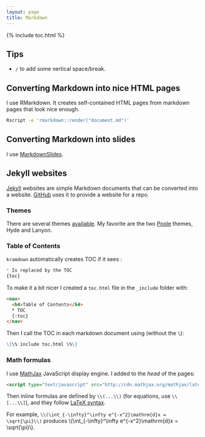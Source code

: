 ```yaml
---
layout: page
title: Markdown
---
```


{% include toc.html %}

## Tips

+ `/` to add some vertical space/break.

## Converting Markdown into nice HTML pages

I use RMarkdown. It creates self-contained HTML pages from markdown pages that look nice enough.

~~~sh
Rscript -e 'rmarkdown::render("document.md")'
~~~

## Converting Markdown into slides

I use [MarkdownSlides](https://github.com/asanzdiego/markdownslides).

## Jekyll websites

[Jekyll](http://jekyllrb.com/) websites are simple Markdown documents that can be converted into a website. [GitHub](https://pages.github.com/) uses it to provide a website for a repo.

### Themes

There are several themes [available](http://jekyllthemes.org/). My favorite are the two [Poole](http://getpoole.com/) themes, Hyde and Lanyon.

### Table of Contents

`kramdown` automatically creates TOC if it sees :

~~~markdown
* Is replaced by the TOC
{toc}
~~~

To make it a bit nicer I created a `toc.html` file in the `_include` folder with:

~~~html
<nav>
  <h4>Table of Contents</h4>
  * TOC
  {:toc}
</nav>
~~~

Then I call the TOC in each markdown document using (without the `\`):

~~~markdown
\{\% include toc.html \%\}
~~~


### Math formulas

I use [MathJax](http://docs.mathjax.org/en/latest/mathjax.html) JavaScript display engine. I added to the *head* of the pages:

~~~html
<script type="text/javascript" src="http://cdn.mathjax.org/mathjax/latest/MathJax.js?config=TeX-AMS-MML_HTMLorMML" ></script>
~~~

Then inline formulas are defined by `\\(...\\)` (for equations, use `\\[...\\]`), and they follow [LaTeX syntax](https://en.wikibooks.org/wiki/LaTeX/Mathematics).

For example, `\\(\int_{-\infty}^\infty e^{-x^2}\mathrm{d}x = \sqrt{\pi}\\)` produces \\(\int_{-\infty}^\infty e^{-x^2}\mathrm{d}x = \sqrt{\pi}\\).
